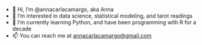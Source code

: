 - 👋 Hi, I’m @annacarlacamargo, aka Anna
- 👀 I’m interested in data science, statistical modeling, and tarot readings
- 🌱 I’m currently learning Python, and have been programming with R for a decade
- 📫 You can reach me at annacarlacamargo@gmail.com

<!---
annacarlacamargo/annacarlacamargo is a ✨ special ✨ repository because its `README.md` (this file) appears on your GitHub profile.
You can click the Preview link to take a look at your changes.
--->
